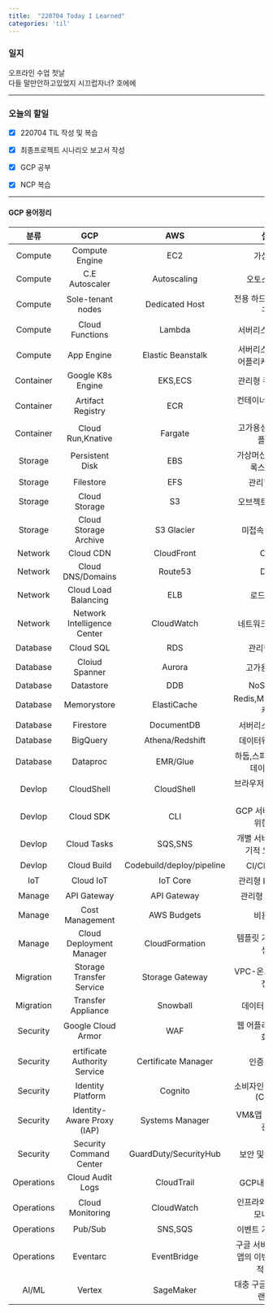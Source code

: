```yaml
---
title:  "220704 Today I Learned"
categories: 'til'
---
```


### 일지  

오프라인 수업 첫날  
다들 말만안하고있었지 시끄럽자너? 호에에   

----

### 오늘의 할일

- [x] 220704 TIL 작성 및 복습
- [x] 최종프로젝트 시나리오 보고서 작성
- [x] GCP 공부
- [x] NCP 복습
 

---

#### GCP 용어정리

|분류|GCP|AWS|설명|
|:---:|:---:|:---:|:---:|
|Compute|Compute Engine|EC2|가상머신|
|Compute|C.E Autoscaler|Autoscaling|오토스케일링|
|Compute|Sole-tenant nodes|Dedicated Host|전용 하드웨어에 VM구동|
|Compute|Cloud Functions|Lambda|서버리스 코드실행|
|Compute|App Engine|Elastic Beanstalk|서버리스 고가용성 어플리케이션 실행|
|Container|Google K8s Engine|EKS,ECS|관리형 쿠버네티스|
|Container|Artifact Registry|ECR|컨테이너 이미지 저장|
|Container|Cloud Run,Knative|Fargate|고가용성 컨테이너 플랫폼|
|Storage|Persistent Disk|EBS|가상머신을 위한 블록스토리지|
|Storage|Filestore|EFS|관리형 NFS|
|Storage|Cloud Storage|S3|오브젝트 스토리지|
|Storage|Cloud Storage Archive|S3 Glacier|미접속,장기저장|
|Network|Cloud CDN|CloudFront|CDN|
|Network|Cloud DNS/Domains|Route53|DNS|
|Network|Cloud Load Balancing|ELB|로드밸런싱|
|Network|Network Intelligence Center|CloudWatch|네트워크 모니터링|
|Database|Cloud SQL|RDS|관리형 RDB|
|Database|Cloiud Spanner|Aurora|고가용성RDB|
|Database|Datastore|DDB|NoSQL DB|
|Database|Memorystore|ElastiCache|Redis,Memcached 캐시|
|Database|Firestore|DocumentDB|서버리스 문서 DB|
|Database|BigQuery|Athena/Redshift|데이터웨어하우스|
|Database|Dataproc|EMR/Glue|하둡,스파크,등 OSS 데이터분석|
|Devlop|CloudShell|CloudShell|브라우저에서 코드실행|
|Devlop|Cloud SDK|CLI|GCP 서비스 제어를 위한 CLI|
|Devlop|Cloud Tasks|SQS,SNS|개별 서비스간 비동기적 요청관리|
|Devlop|Cloud Build|Codebuild/deploy/pipeline|CI/CD플랫폼|
|IoT|Cloud IoT|IoT Core|관리형 IoT 플랫폼|
|Manage|API Gateway|API Gateway|관리형 API G/W|
|Manage|Cost Management|AWS Budgets|비용관리|
|Manage|Cloud Deployment Manager|CloudFormation|템플릿 기반 리소스 생성|
|Migration|Storage Transfer Service|Storage Gateway|VPC-온프렘 데이터전송|
|Migration|Transfer Appliance|Snowball|데이터 이전장비|
|Security|Google Cloud Armor|WAF|웹 어플리케이션 방화벽|
|Security|ertificate Authority Service|Certificate Manager|인증서 관리|
|Security|Identity Platform|Cognito|소비자인증,접근관리(CIAM)|
|Security|Identity-Aware Proxy (IAP)|Systems Manager|VM&앱 인증및맥락관리|
|Security|Security Command Center|GuardDuty/SecurityHub|보안 및 위협 관리|
|Operations|Cloud Audit Logs|CloudTrail|GCP내 활동 로깅|
|Operations|Cloud Monitoring|CloudWatch|인프라와 앱 가용성 모니터링|
|Operations|Pub/Sub|SNS,SQS|이벤트 기반 메세징|
|Operations|Eventarc|EventBridge|구글 서비스 및 기타 앱의 이벤트 비동기적 전달|
|AI/ML|Vertex|SageMaker|대충 구글 AI 관련 브랜드명|